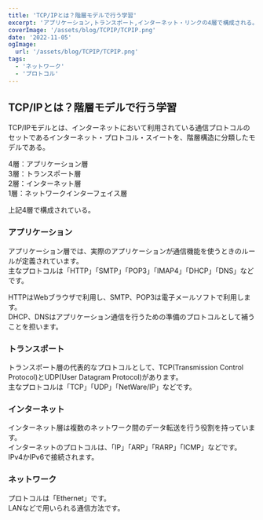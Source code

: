 ```yaml
---
title: 'TCP/IPとは？階層モデルで行う学習'
excerpt: 'アプリケーション,トランスポート,インターネット・リンクの4層で構成される。'
coverImage: '/assets/blog/TCPIP/TCPIP.png'
date: '2022-11-05'
ogImage:
  url: '/assets/blog/TCPIP/TCPIP.png'
tags:
  - 'ネットワーク'
  - 'プロトコル'
---
```


## TCP/IPとは？階層モデルで行う学習

TCP/IPモデルとは、インターネットにおいて利用されている通信プロトコルのセットであるインターネット・プロトコル・スイートを、階層構造に分類したモデルである。  

4層：アプリケーション層  
3層：トランスポート層  
2層：インターネット層  
1層：ネットワークインターフェイス層  

上記4層で構成されている。  

### アプリケーション

アプリケーション層では、実際のアプリケーションが通信機能を使うときのルールが定義されています。  
主なプロトコルは「HTTP」「SMTP」「POP3」「IMAP4」「DHCP」「DNS」などです。  

HTTPはWebブラウザで利用し、SMTP、POP3は電子メールソフトで利用します。  
DHCP、DNSはアプリケーション通信を行うための準備のプロトコルとして補うことを担います。  

### トランスポート

トランスポート層の代表的なプロトコルとして、TCP(Transmission Control Protocol)とUDP(User Datagram Protocol)があります。  
主なプロトコルは「TCP」「UDP」「NetWare/IP」などです。  

### インターネット

インターネット層は複数のネットワーク間のデータ転送を行う役割を持っています。  
インターネットのプロトコルは、「IP」「ARP」「RARP」「ICMP」などです。IPv4かIPv6で接続されます。  

### ネットワーク

プロトコルは「Ethernet」です。  
LANなどで用いられる通信方法です。  
